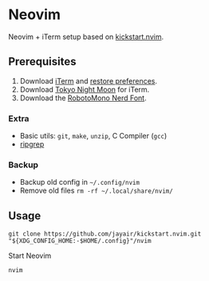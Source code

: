 # Neovim

Neovim + iTerm setup based on [kickstart.nvim](https://github.com/nvim-lua/kickstart.nvim).

## Prerequisites

1. Download [iTerm](https://iterm2.com) and [restore preferences](/com.googlecode.iterm2.plist).
2. Download [Tokyo Night Moon](https://github.com/folke/tokyonight.nvim) for iTerm.
3. Download the [RobotoMono Nerd Font](https://www.nerdfonts.com/font-downloads).

### Extra

- Basic utils: `git`, `make`, `unzip`, C Compiler (`gcc`)
- [ripgrep](https://github.com/BurntSushi/ripgrep#installation)

### Backup

- Backup old config in `~/.config/nvim`
- Remove old files `rm -rf ~/.local/share/nvim/`

## Usage

```
git clone https://github.com/jayair/kickstart.nvim.git "${XDG_CONFIG_HOME:-$HOME/.config}"/nvim
```

Start Neovim

```sh
nvim
```

